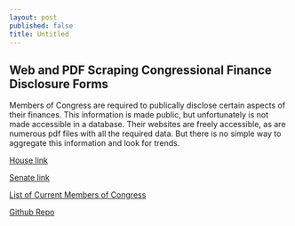 ```yaml
---
layout: post
published: false
title: Untitled
---
```

## Web and PDF Scraping Congressional Finance Disclosure Forms 

Members of Congress are required to publically disclose certain aspects of their finances. This information is made public, but unfortunately is not made accessible in a database. Their websites are freely accessible, as are numerous pdf files with all the required data. But there is no simple way to aggregate this information and look for trends. 

[House link](http://clerk.house.gov/public_disc/financial-search.aspx)

[Senate link](https://efdsearch.senate.gov/search/home/)

[List of Current Members of Congress](https://theunitedstates.io/congress-legislators/legislators-current.csv)

[Github Repo](https://github.com/opengovernment/readsludge)
